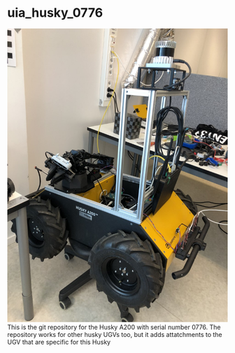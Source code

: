 # uia_husky_0776
![alt text](https://github.com/orjano-max/uia_husky_0776/blob/main/thumbnail_IMG_3990.jpg)
This is the git repository for the Husky A200 with serial number 0776. The repository works for other husky UGVs too, but it adds attatchments to the UGV that are specific for this Husky
